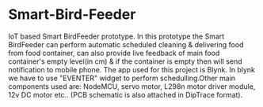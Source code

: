 # Smart-Bird-Feeder
IoT based Smart BirdFeeder prototype.
In this prototype the Smart BirdFeeder can perform automatic scheduled cleaning & delivering food from food container, can also provide
live feedback of main food container's empty level(in cm) & if the container is empty then will send notification to mobile phone.
The app used for this project is Blynk. In blynk we have to use "EVENTER" widget to perform schedulling.Other main components used are:
NodeMCU, servo motor, L298n motor driver module, 12v DC motor etc.. (PCB schematic is also attached in DipTrace format).
